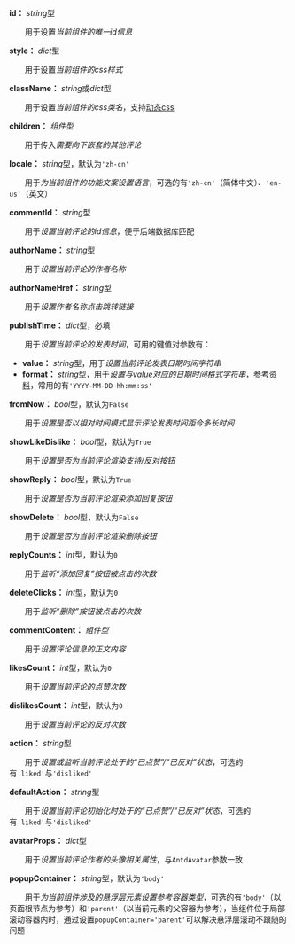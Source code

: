 **id：** *string*型

　　用于设置*当前组件的唯一id信息*

**style：** *dict*型

　　用于设置*当前组件的css样式*

**className：** *string*或*dict*型

　　用于设置*当前组件的css类名*，支持[动态css](/advanced-classname)

**children：** *组件型*

　　用于传入*需要向下嵌套的其他评论*

**locale：** *string*型，默认为`'zh-cn'`

　　用于*为当前组件的功能文案设置语言*，可选的有`'zh-cn'`（简体中文）、`'en-us'`（英文）

**commentId：** *string*型

　　用于*设置当前评论的id信息*，便于后端数据库匹配

**authorName：** *string*型

　　用于*设置当前评论的作者名称*

**authorNameHref：** *string*型

　　用于*设置作者名称点击跳转链接*

**publishTime：** *dict*型，必填

　　用于*设置当前评论的发表时间*，可用的键值对参数有：

- **value：** *string*型，用于*设置当前评论发表日期时间字符串*
- **format：** *string*型，用于*设置与value对应的日期时间格式字符串*，[参考资料](https://momentjscom.readthedocs.io/en/latest/moment/04-displaying/01-format/)，常用的有`'YYYY-MM-DD hh:mm:ss'`

**fromNow：** *bool*型，默认为`False`

　　用于*设置是否以相对时间模式显示评论发表时间距今多长时间*

**showLikeDislike：** *bool*型，默认为`True`

　　用于*设置是否为当前评论渲染支持/反对按钮*

**showReply：** *bool*型，默认为`True`

　　用于*设置是否为当前评论渲染添加回复按钮*

**showDelete：** *bool*型，默认为`False`

　　用于*设置是否为当前评论渲染删除按钮*

**replyCounts：** *int*型，默认为`0`

　　用于*监听“添加回复”按钮被点击的次数*

**deleteClicks：** *int*型，默认为`0`

　　用于*监听“删除”按钮被点击的次数*

**commentContent：** *组件型*

　　用于*设置评论信息的正文内容*

**likesCount：** *int*型，默认为`0`

　　用于*设置当前评论的点赞次数*

**dislikesCount：** *int*型，默认为`0`

　　用于*设置当前评论的反对次数*

**action：** *string*型

　　用于*设置或监听当前评论处于的“已点赞”/“已反对”状态*，可选的有`'liked'`与`'disliked'`

**defaultAction：** *string*型

　　用于*设置当前评论初始化时处于的“已点赞”/“已反对”状态*，可选的有`'liked'`与`'disliked'`

**avatarProps：** *dict*型

　　用于*设置当前评论作者的头像相关属性*，与`AntdAvatar`参数一致

**popupContainer：** *string*型，默认为`'body'`

　　用于*为当前组件涉及的悬浮层元素设置参考容器类型*，可选的有`'body'`（以页面根节点为参考）和`'parent'`（以当前元素的父容器为参考），当组件位于局部滚动容器内时，通过设置`popupContainer='parent'`可以解决悬浮层滚动不跟随的问题